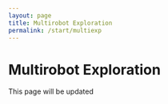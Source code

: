```yaml
---
layout: page
title: Multirobot Exploration
permalink: /start/multiexp
---
```


# Multirobot Exploration
This page will be updated
